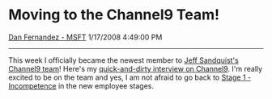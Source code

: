 <div id="page">

# Moving to the Channel9 Team\!

[Dan Fernandez -
MSFT](https://social.msdn.microsoft.com/profile/Dan%20Fernandez%20-%20MSFT)
1/17/2008 4:49:00 PM

-----

<div id="content">

This week I officially became the newest member to [Jeff Sandquist's
Channel9 team](http://www.jeffsandquist.com/)\! Here's my
[quick-and-dirty interview on
Channel9](https://channel9.msdn.com/showpost.aspx?postid=373859). I'm
really excited to be on the team and yes, I am not afraid to go back to
[Stage 1 -
Incompetence](http://blogs.msdn.com/danielfe/archive/2007/10/26/the-stages-for-new-employees-at-microsoft.aspx)
in the new employee stages.

 

</div>

</div>
